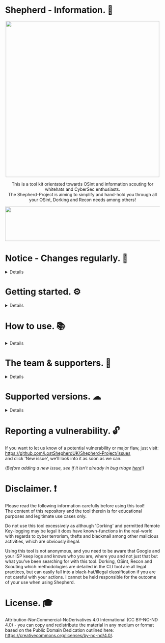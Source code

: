 # Shepherd - Information. 🐏<br>
<!-- Configuration -->
<body>
<!-- Header -->
<head>
  <p align="center">
    <img src="https://github.com/LostShepherdUK/Shepherd-Project/blob/gh-pages/Gallery/CapricornAlt.png?raw=true" width="500" height="508" /></p>
</head>


<!-- Informational -->
   <p align="center">
This is a tool kit orientated towards OSint and information scouting for whitehats and CyberSec enthusiasts.<br>
  The Shepherd-Project is aiming to simplify and hand-hold you through all your OSint, Dorking and Recon needs among others!<br></p></body>

<!-- Divider -->
<body>
  <p align="center">
  <img src="https://github.com/LostShepherdUK/Shepherd-Project/blob/gh-pages/Gallery/neon-line-red.png?raw=true" width="850" height="112" /></p>
</body>


<!-- Notice -->
# Notice - Changes regularly. 📰<br>
<details>
  Latest:<br>
• Updated the 'How to use.' so that it at leasts lists coming functions.<br>
<br>
  Archived:<br>
• Working to make all media (images regarding the repository) uniform in scheme.<br>
• You can now visit our GitHub pages link <a href="https://lostshepherduk.github.io/Shepherd-Project/">here</a>.
</details>


<!-- Getting started -->
# Getting started. ⚙ <br>
<details>
It cannot be easier to get going, just follow the steps below! <br>
<br>
**Setup | Linux.** <br>
Not available just yet, least for the public. <br>
<br>
**Additional configuration.** <br>
• You'll need to get the prerequisite using <code>sudo pip install requirements.txt</code>, while in the Shepherd-Project file. 
</details>


<!-- How to use -->
# How to use. 📚<br>
<details>
• CLI-Cpanel: Command Line Interface CPanel which allows for remote recon such as Key Logging remotely, screen capture, and remote payload drops, for now at least. <br>
  <br>
• PingReq: Is it alive, is it dead? You'll know if you did <code>Shepherd -PingReq IP</code>. <br>
  <br>
• VulnCheck: From the infamous Log4j, to heartbleed and a mass port-scan on a public IP - you'll know where to hit them where it hurts using <code>Shepherd -VulnCheck IP</code>. <br>
  <br>
• WhoIs&Rec: <code>Shepherd -whoisrec IP</code>, will give you public record information about a domains owner, nameservers, etc. <br>
  <br>
• CrypteX: Utilise the CrypteX package developed by Cythes @ https://github.com/AlexKollar by running <code>Shepherd -CrypteX</code>. <br>
  <br>
• P-VPN Feed: Connect and Disconnect from ProtonVPN through the P-VPN Feed option. <br>
  <br>
• O-SInt: Automatically download the O-SInt toolkit ready for important to your browser with <code>Shepherd -O-SInt</code>! <br>
  <br>
• Version: States the version you're on, nothing more - nothing less. <br>
  <br>
</details>


<!-- The team & supporters -->
# The team & supporters. 👥<br>
<details>
Shepherd | Lead & Developer                            | https://github.com/LostShepherdUK<br>
Mason | Supporting Developer, Bug Testing or Research  | https://github.com/Elitesnts<br>
Cythes | Supporting Developer, Bug Testing or Research | https://github.com/AlexKollar<br>
SAINTS | Community Bug Testing                         | https://discord.com/invite/jpHrWjWeWS<br>
Askeron | Hosting                                      | https://www.askeron.uk<br>
</details>


<!-- Supported versions -->
# Supported versions. ☁<br>
<details>
Below you'll find advice for which versions we're still able to provide support for! <br>

| Version | Supported          |
| ------- | ------------------ |
| 2.x.x   | :white_check_mark: |
| 1.x.x   | :white_check_mark: |
</details>


<!-- Reporting a vulnerablity -->
# Reporting a vulnerability. 🔓<br>
If you want to let us know of a potential vulnerability or major flaw, just visit: <br>
https://github.com/LostShepherdUK/Shepherd-Project/issues <br>
and click 'New issue', we'll look into it as soon as we can.

(<i>Before adding a new issue, see if it isn't already in bug triage <a href="https://github.com/LostShepherdUK/Shepherd-Project/projects/2">here</a></i>!)


<!-- Disclaimer -->
# Disclaimer. ❗<br>
Please read the following information carefully before using this tool!<br>
The content of this repository and the tool therein is for educational purposes and legitimate use cases only.<br>

Do not use this tool excessively as although 'Dorking' and permitted Remote Key-logging may be legal it does have known-functions in the real-world<br>
with regards to cyber terrorism, thefts and blackmail among other malicious activities, which are obviously illegal.<br>

Using this tool is not anonymous, and you need to be aware that Google and your ISP keep logs and knows who you are, where you and not just that but what you've been searching for with this tool.  Dorking, OSint, Recon and Scouting which methodologies are detailed in the CLI tool are all legal practices, but can easily fall into a black-hat/illegal classification if you are not careful with your actions.  I cannot be held responsible for the outcome of your use when using Shepherd.<br>


<!-- License -->
# License. 🎓<br>
Attribution-NonCommercial-NoDerivatives 4.0 International (CC BY-NC-ND 4.0) - you can copy and redistribute the material in any medium or format based on the Public Domain Dedication outlined here: https://creativecommons.org/licenses/by-nc-nd/4.0/.
